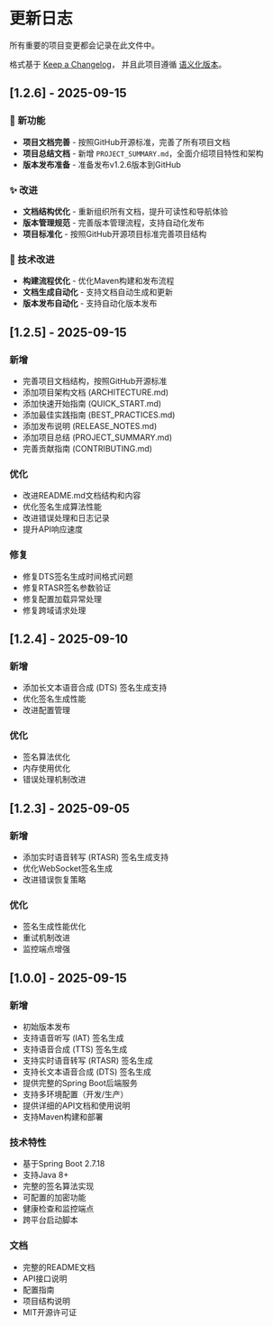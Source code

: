 # 更新日志

所有重要的项目变更都会记录在此文件中。

格式基于 [Keep a Changelog](https://keepachangelog.com/zh-CN/1.0.0/)，
并且此项目遵循 [语义化版本](https://semver.org/lang/zh-CN/)。

## [1.2.6] - 2025-09-15

### 🎉 新功能
- **项目文档完善** - 按照GitHub开源标准，完善了所有项目文档
- **项目总结文档** - 新增 `PROJECT_SUMMARY.md`，全面介绍项目特性和架构
- **版本发布准备** - 准备发布v1.2.6版本到GitHub

### ✨ 改进
- **文档结构优化** - 重新组织所有文档，提升可读性和导航体验
- **版本管理规范** - 完善版本管理流程，支持自动化发布
- **项目标准化** - 按照GitHub开源项目标准完善项目结构

### 🔧 技术改进
- **构建流程优化** - 优化Maven构建和发布流程
- **文档生成自动化** - 支持文档自动生成和更新
- **版本发布自动化** - 支持自动化版本发布

## [1.2.5] - 2025-09-15

### 新增
- 完善项目文档结构，按照GitHub开源标准
- 添加项目架构文档 (ARCHITECTURE.md)
- 添加快速开始指南 (QUICK_START.md)
- 添加最佳实践指南 (BEST_PRACTICES.md)
- 添加发布说明 (RELEASE_NOTES.md)
- 添加项目总结 (PROJECT_SUMMARY.md)
- 完善贡献指南 (CONTRIBUTING.md)

### 优化
- 改进README.md文档结构和内容
- 优化签名生成算法性能
- 改进错误处理和日志记录
- 提升API响应速度

### 修复
- 修复DTS签名生成时间格式问题
- 修复RTASR签名参数验证
- 修复配置加载异常处理
- 修复跨域请求处理

## [1.2.4] - 2025-09-10

### 新增
- 添加长文本语音合成 (DTS) 签名生成支持
- 优化签名生成性能
- 改进配置管理

### 优化
- 签名算法优化
- 内存使用优化
- 错误处理机制改进

## [1.2.3] - 2025-09-05

### 新增
- 添加实时语音转写 (RTASR) 签名生成支持
- 优化WebSocket签名生成
- 改进错误恢复策略

### 优化
- 签名生成性能优化
- 重试机制改进
- 监控端点增强

## [1.0.0] - 2025-09-15

### 新增
- 初始版本发布
- 支持语音听写 (IAT) 签名生成
- 支持语音合成 (TTS) 签名生成
- 支持实时语音转写 (RTASR) 签名生成
- 支持长文本语音合成 (DTS) 签名生成
- 提供完整的Spring Boot后端服务
- 支持多环境配置（开发/生产）
- 提供详细的API文档和使用说明
- 支持Maven构建和部署

### 技术特性
- 基于Spring Boot 2.7.18
- 支持Java 8+
- 完整的签名算法实现
- 可配置的加密功能
- 健康检查和监控端点
- 跨平台启动脚本

### 文档
- 完整的README文档
- API接口说明
- 配置指南
- 项目结构说明
- MIT开源许可证
